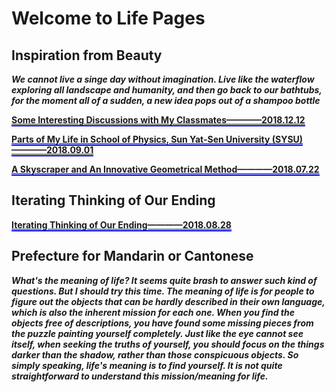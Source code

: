 # Welcome to Life Pages               
            
            

## Inspiration from Beauty             

**_We cannot live a singe day without imagination. Live like the waterflow exploring all landscape and humanity, and then go back to our bathtubs, for the moment all of a sudden, a new idea pops out of a shampoo bottle_**             
             
**[<span style="border-bottom:2px solid blue;">Some Interesting Discussions with My Classmates————2018.12.12</span>](https://github.com/zhouchw5/interaction.github.io/blob/discussion-with-my-classmates/README.md)**                 
            
            
              
**[<span style="border-bottom:2px solid blue;">Parts of My Life in School of Physics, Sun Yat-Sen University (SYSU)————2018.09.01</span>](https://github.com/zhouchw5/interaction.github.io/blob/Life-in-SYSU/README.md)**                
           
           
**[<span style="border-bottom:2px solid blue;">A Skyscraper and An Innovative Geometrical Method————2018.07.22</span>](https://github.com/zhouchw5/geometric.github.io/blob/master/README.md)**                
             
              
## Iterating Thinking of Our Ending          
**[<span style="border-bottom:2px solid blue;">Iterating Thinking of Our Ending————2018.08.28</span>](https://www.zhouchuwei.com/till_the_end.github.io/)**  

                     
## Prefecture for Mandarin or Cantonese                      
**_What's the meaning of life? It seems quite brash to answer such kind of questions. But I should try this time. The meaning of life is for people to figure out the objects that can be hardly described in their own language, which is also the inherent mission for each one. When you find the objects free of descriptions, you have found some missing pieces from the puzzle painting yourself completely. Just like the eye cannot see itself, when seeking the truths of yourself, you should focus on the things darker than the shadow, rather than those conspicuous objects. So simply speaking, life's meaning is to find yourself. It is not quite straightforward to understand this mission/meaning for life._**                  



